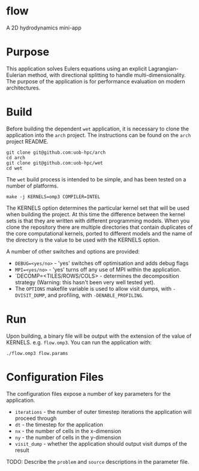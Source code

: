 # flow
A 2D hydrodynamics mini-app

# Purpose

This application solves Eulers equations using an explicit Lagrangian-Eulerian method, with directional splitting to handle multi-dimensionality. The purpose of the application is for performance evaluation on modern architectures.

# Build

Before building the dependent `wet` application, it is necessary to clone the application into the `arch` project. The instructions can be found on the `arch` project README.

```
git clone git@github.com:uob-hpc/arch
cd arch
git clone git@github.com:uob-hpc/wet
cd wet
```

The `wet` build process is intended to be simple, and has been tested on a number of platforms.

```
make -j KERNELS=omp3 COMPILER=INTEL
```

The KERNELS option determines the particular kernel set that will be used when building the project. At this time the difference between the kernel sets is that they are written with different programming models. When you clone the repository there are multiple directories that contain duplicates of the core computational kernels, ported to different models and the name of the directory is the value to be used with the KERNELS option.

A number of other switches and options are provided:

- `DEBUG=<yes/no>` - 'yes' switches off optimisation and adds debug flags
- `MPI=<yes/no>` - 'yes' turns off any use of MPI within the application.
- `DECOMP=<TILES/ROWS/COLS> - determines the decomposition strategy (Warning: this hasn't been very well tested yet).
- The `OPTIONS` makefile variable is used to allow visit dumps, with `-DVISIT_DUMP`, and profiling, with `-DENABLE_PROFILING`.

# Run

Upon building, a binary file will be output with the extension of the value of KERNELS. e.g. `flow.omp3`. You can run the application with:

```
./flow.omp3 flow.params
```

# Configuration Files

The configuration files expose a number of key parameters for the application.

- `iterations` - the number of outer timestep iterations the application will proceed through
- `dt` - the timestep for the application
- `nx` - the number of cells in the x-dimension
- `ny` - the number of cells in the y-dimension
- `visit_dump` - whether the application should output visit dumps of the result

TODO: Describe the `problem` and `source` descriptions in the parameter file.

